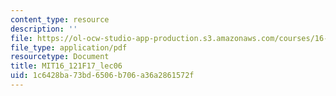 ```yaml
---
content_type: resource
description: ''
file: https://ol-ocw-studio-app-production.s3.amazonaws.com/courses/16-121-analytical-subsonic-aerodynamics-fall-2017/1c6428ba73bd6506b706a36a2861572f_MIT16_121F17_lec06.pdf
file_type: application/pdf
resourcetype: Document
title: MIT16_121F17_lec06
uid: 1c6428ba-73bd-6506-b706-a36a2861572f
---
```

